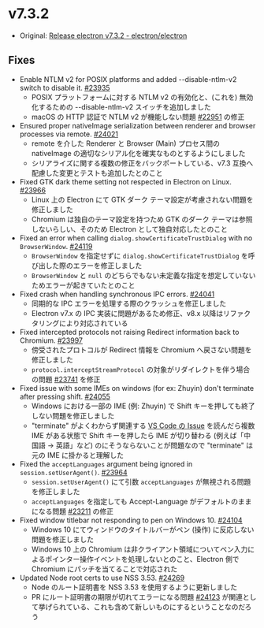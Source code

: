 # v7.3.2

- Original: [Release electron v7.3.2 - electron/electron](https://github.com/electron/electron/releases/tag/v7.3.2)

## Fixes

- Enable NTLM v2 for POSIX platforms and added --disable-ntlm-v2 switch to disable it. [#23935](https://github.com/electron/electron/pull/23935)
  - POSIX プラットフォームに対する NTLM v2 の有効化と、(これを) 無効化するための --disable-ntlm-v2 スイッチを追加しました
  - macOS の HTTP 認証で NTLM v2 が機能しない問題 [#22951](https://github.com/electron/electron/issues/22951) の修正
- Ensured proper nativeImage serialization between renderer and browser processes via remote. [#24021](https://github.com/electron/electron/pull/24021)
  - remote を介した Renderer と Browser (Main) プロセス間の nativeImage の適切なシリアル化を確実なものとするようにしました
  - シリアライズに関する複数の修正をバックポートしている、v7.3 互換へ配慮した変更とテストも追加したとのこと
- Fixed GTK dark theme setting not respected in Electron on Linux. [#23966](https://github.com/electron/electron/pull/23966)
  - Linux 上の Electron にて GTK ダーク テーマ設定が考慮されない問題を修正しました
  - Chromium は独自のテーマ設定を持つため GTK のダーク テーマは参照しないらしい、そのため Electron として独自対応したとのこと
- Fixed an error when calling `dialog.showCertificateTrustDialog` with no `BrowserWindow`. [#24119](https://github.com/electron/electron/pull/24119)
  - `BrowserWindow` を指定せずに `dialog.showCertificateTrustDialog` を呼び出した際のエラーを修正しました
  - `BrowserWindow` と `null` のどちらでもない未定義な指定を想定していないためエラーが起きていたとのこと
- Fixed crash when handling synchronous IPC errors. [#24041](https://github.com/electron/electron/pull/24041)
  - 同期的な IPC エラーを処理する際のクラッシュを修正しました
  - Electron v7.x の IPC 実装に問題があるため修正、v8.x 以降はリファクタリングにより対応されている
- Fixed intercepted protocols not raising Redirect information back to Chromium. [#23997](https://github.com/electron/electron/pull/23997)
  - 傍受されたプロトコルが Redirect 情報を Chromium へ戻さない問題を修正しました
  - `protocol.interceptStreamProtocol` の対象がリダイレクトを伴う場合の問題 [#23741](https://github.com/electron/electron/issues/23741) を修正
- Fixed issue with some IMEs on windows (for ex: Zhuyin) don't terminate after pressing shift. [#24055](https://github.com/electron/electron/pull/24055)
  - Windows における一部の IME (例: Zhuyin) で Shift キーを押しても終了しない問題を修正しました
  - "terminate" がよくわからず関連する [VS Code の Issue](https://github.com/microsoft/vscode/issues/98968) を読んだら複数 IME がある状態で Shift キーを押したら IME が切り替わる (例えば「中国語 → 英語」など) のにそうならないことが問題なので "terminate" は元の IME に掛かると理解した
- Fixed the `acceptLanguages` argument being ignored in `session.setUserAgent()`. [#23964](https://github.com/electron/electron/pull/23964)
  - `session.setUserAgent()` にて引数 `acceptLanguages` が無視される問題を修正しました
  - `acceptLanguages` を指定しても Accept-Language がデフォルトのままになる問題 [#23211](https://github.com/electron/electron/issues/23211) の修正
- Fixed window titlebar not responding to pen on Windows 10. [#24104](https://github.com/electron/electron/pull/24104)
  - Windows 10 にてウィンドウのタイトルバーがペン (操作) に反応しない問題を修正しました
  - Windows 10 上の Chromium は非クライアント領域についてペン入力によるポインター操作イベントを処理しないとのこと、Electron 側で Chromium にパッチを当てることで対応された
- Updated Node root certs to use NSS 3.53. [#24269](https://github.com/electron/electron/pull/24269)
  - Node のルート証明書を NSS 3.53 を使用するように更新しました
  - PR にルート証明書の期限が切れてエラーになる問題 [#24123](https://github.com/electron/electron/issues/24123) が関連として挙げられている、これも含めて新しいものにするということなのだろう
